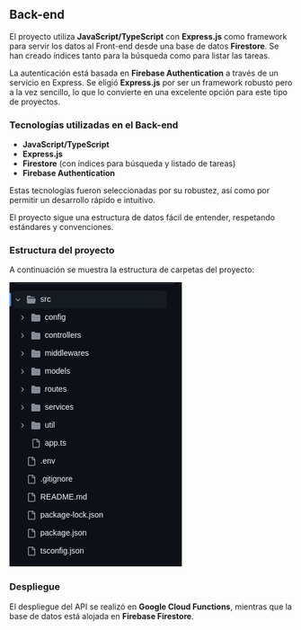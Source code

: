 ## Back-end

El proyecto utiliza **JavaScript/TypeScript** con **Express.js** como framework para servir los datos al Front-end desde una base de datos **Firestore**. Se han creado índices tanto para la búsqueda como para listar las tareas.

La autenticación está basada en **Firebase Authentication** a través de un servicio en Express. Se eligió **Express.js** por ser un framework robusto pero a la vez sencillo, lo que lo convierte en una excelente opción para este tipo de proyectos.

### Tecnologías utilizadas en el Back-end

- **JavaScript/TypeScript**
- **Express.js**
- **Firestore** (con índices para búsqueda y listado de tareas)
- **Firebase Authentication**

Estas tecnologías fueron seleccionadas por su robustez, así como por permitir un desarrollo rápido e intuitivo.

El proyecto sigue una estructura de datos fácil de entender, respetando estándares y convenciones.

### Estructura del proyecto

A continuación se muestra la estructura de carpetas del proyecto:

![Estructura del proyecto](./assets/folders.png)

### Despliegue

El despliegue del API se realizó en **Google Cloud Functions**, mientras que la base de datos está alojada en **Firebase Firestore**.
